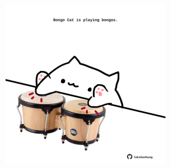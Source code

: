 <!-- built at 21/07/2024, 16:00:48 UTC -->
<p align="center">
  <img width="500" height="500" src="./ReadmeImage.svg">
</p>
